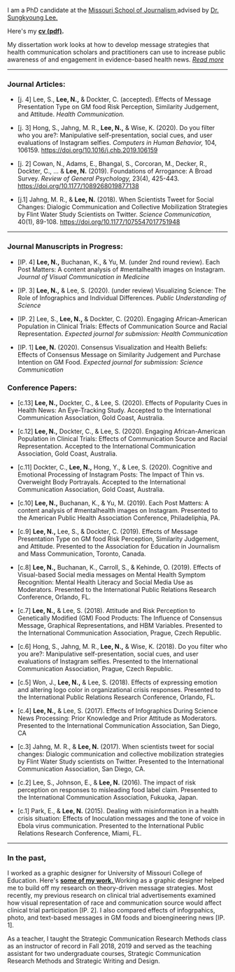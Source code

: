 I am a PhD candidate at the <a href="https://journalism.missouri.edu/" target="_blank">Missouri School of Journalism </a> advised by <a href="https://journalism.missouri.edu/staff/sungkyoung-lee/" target="_blank">Dr. Sungkyoung Lee. </a>

Here's my **[cv (pdf)](./Lee_CV_051920.pdf).**  

My dissertation work looks at how to develop message strategies that health communication scholars and practitioners can use to increase public awareness of and engagement in evidence-based health news. <i><a href="https://namyeon.github.io/dissertation.html">Read more</a></i> 
* * *

### Journal Articles:

*   [j. 4] Lee, S., **Lee, N.,** & Dockter, C. (accepted). Effects of Message Presentation Type on GM food Risk Perception, Similarity Judgement, and Attitude. _Health Communication._

*   [j. 3] Hong, S., Jahng, M. R., **Lee, N.,** & Wise, K. (2020). Do you filter who you are?: Manipulative self-presentation, social cues, and user evaluations of Instagram selfies. _Computers in Human Behavior,_ 104, 106159. <a href="https://www.sciencedirect.com/science/article/pii/S0747563219303711"> https://doi.org/10.1016/j.chb.2019.106159 </a> 

*   [j. 2] Cowan, N., Adams, E., Bhangal, S., Corcoran, M., Decker, R., Dockter, C., ... & **Lee, N.** (2019). Foundations of Arrogance: A Broad Survey. _Review of General Psychology,_ 23(4), 425-443. <a href="https://doi.org/10.1177/1089268019877138"> https://doi.org/10.1177/1089268019877138 </a> 

*   [j.1] Jahng, M. R., & **Lee, N.** (2018). When Scientists Tweet for Social Changes: Dialogic Communication and Collective Mobilization Strategies by Flint Water Study Scientists on Twitter. _Science Communication,_ 40(1), 89-108. <a href=" https://doi.org/10.1177/1075547017751948"> https://doi.org/10.1177/1075547017751948 </a>  

* * *

### Journal Manuscripts in Progress:

*   [IP. 4] **Lee, N.,** Buchanan, K., & Yu, M. (under 2nd round review). Each Post Matters: A content analysis of #mentalhealth images on Instagram. _Journal of Visual Communication in Medicine_

*   [IP. 3] **Lee, N.,** & Lee, S. (2020). (under review) Visualizing Science: The Role of Infographics and Individual Differences. _Public Understanding of Science_

*   [IP. 2] Lee, S., **Lee, N.,** & Dockter, C. (2020). Engaging African-American Population in Clinical Trials: Effects of Communication Source and Racial Representation. _Expected journal for submission: Health Communication_

*   [IP. 1] **Lee, N.** (2020). Consensus Visualization and Health Beliefs: Effects of Consensus Message on Similarity Judgement and Purchase Intention on GM Food. _Expected journal for submission: Science Communication_


### Conference Papers:

*   [c.13] **Lee, N.,** Dockter, C., & Lee, S. (2020). Effects of Popularity Cues in Health News: An Eye-Tracking Study. Accepted to the International Communication Association, Gold Coast, Australia. 

*   [c.12] **Lee, N.,** Dockter, C., & Lee, S. (2020). Engaging African-American Population in Clinical Trials: Effects of Communication Source and Racial Representation. Accepted to the International Communication Association, Gold Coast, Australia. 

*   [c.11] Dockter, C., **Lee, N.,** Hong, Y., & Lee, S. (2020). Cognitive and Emotional Processing of Instagram Posts: The Impact of Thin vs. Overweight Body Portrayals. Accepted to the International Communication Association, Gold Coast, Australia. 

*   [c.10] **Lee, N.,** Buchanan, K., & Yu, M. (2019). Each Post Matters: A content analysis of #mentalhealth images on Instagram. Presented to the American Public Health Association Conference, Philadeliphia, PA. 

*   [c.9] **Lee, N.,** Lee, S., & Dockter, C. (2019). Effects of Message Presentation Type on GM food Risk Perception, Similarity Judgement, and Attitude. Presented to the Association for Education in Journalism and Mass Communication, Toronto, Canada. 

*   [c.8] **Lee, N.,** Buchanan, K., Carroll, S., & Kehinde, O. (2019). Effects of Visual-based Social media messages on Mental Health Symptom Recognition: Mental Health Literacy and Social Media Use as Moderators. Presented to the International Public Relations Research Conference, Orlando, FL. 

*   [c.7] **Lee, N.,** & Lee, S. (2018). Attitude and Risk Perception to Genetically Modified (GM) Food Products: The Influence of Consensus Message, Graphical Representations, and HBM Variables. Presented to the International Communication Association, Prague, Czech Republic. 

*   [c.6] Hong, S., Jahng, M. R., **Lee, N.,** & Wise, K. (2018). Do you filter who you are?: Manipulative self-presentation, social cues, and user evaluations of Instagram selfies. Presented to the International Communication Association, Prague, Czech Republic. 

*   [c.5] Won, J., **Lee, N.,** & Lee, S. (2018). Effects of expressing emotion and altering logo color in organizational crisis responses. Presented to the International Public Relations Research Conference, Orlando, FL. 

*   [c.4] **Lee, N.,** & Lee, S. (2017). Effects of Infographics During Science News Processing: Prior Knowledge and Prior Attitude as Moderators. Presented to the International Communication Association, San Diego, CA 

*   [c.3] Jahng, M. R., & **Lee, N.** (2017). When scientists tweet for social changes: Dialogic communication and collective mobilization strategies by Flint Water Study scientists on Twitter. Presented to the International Communication Association, San Diego, CA. 

*   [c.2] Lee, S., Johnson, E., & **Lee, N.** (2016). The impact of risk perception on responses to misleading food label claim. Presented to the International Communication Association, Fukuoka, Japan. 

*   [c.1] Park, E., & **Lee, N.** (2015). Dealing with misinformation in a health crisis situation: Effects of Inoculation messages and the tone of voice in Ebola virus communication. Presented to the International Public Relations Research Conference, Miami, FL.

* * * 

### In the past,

I worked as a graphic designer for University of Missouri College of Education. Here's **<a href="https://namyeon.github.io/work.html">some of my work. </a>** Working as a graphic designer helped me to build off my research on theory-driven message strategies. Most recently, my previous research on clinical trial advertisements examined how visual representation of race and communication source would affect clinical trial participation [IP. 2]. I also compared effects of infogrpahics, photo, and text-based messages in GM foods and bioengineering news [IP. 1]. 

As a teacher, I taught the Strategic Communication Research Methods class as an instructor of record in Fall 2018, 2019 and served as the teaching assistant for two undergraduate courses, Strategic Communication Research Methods and Strategic Writing and Design.  

<br>
<br>
